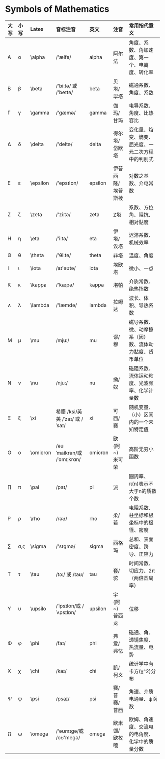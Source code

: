 # Symbols of Mathematics

| 大写 | 小写 | Latex | 音标注音 | 英文 | 注音 | 常用指代意义 |
| :--- | :--- | :--- | :--- | :--- | :--- | :--- |
| Α | α | \alpha | /'ælfə/ | alpha | 阿尔法 | 角度、系数、角加速度、第一个、电离度、转化率 |
| Β | β | \beta | /'bi:tə/ 或 /'beɪtə/ | beta | 贝塔/毕塔 | 磁通系数、角度、系数 |
| Γ | γ | \gamma | /'gæmə/ | gamma | 伽玛/甘玛 | 电导系数、角度、比热容比 |
| Δ | δ | \delta | /'deltə/ | delta | 得尔塔/岱欧塔 | 变化量、焓变、熵变、屈光度、一元二次方程中的判别式 |
| Ε | ε | \epsilon | /'epsɪlɒn/ | epsilon | 伊普西隆/埃普斯棱 | 对数之基数、介电常数 |
| Ζ | ζ | \zeta | /'zi:tə/ | zeta | Z塔 | 系数、方位角、阻抗、相对黏度 |
| Η | η | \eta | /'i:tə/ | eta | 伊塔/诶塔 | 迟滞系数、机械效率 |
| Θ | θ | \theta | /'θi:tə/ | theta | 非塔 | 温度、角度 |
| Ι | ι | \iota | /aɪ'əʊtə/ | iota | 埃欧塔 | 微小、一点 |
| Κ | κ | \kappa | /'kæpə/ | kappa | 堪帕 | 介质常数、绝热指数 |
| ∧ | λ | \lambda | /'læmdə/ | lambda | 拉姆达 | 波长、体积、导热系数 |
| Μ | μ | \mu | /mju:/ | mu | 谬/穆 | 磁导系数、微、动摩擦系（因）数、流体动力黏度、货币单位 |
| Ν | ν | \nu | /nju:/ | nu | 拗/奴 | 磁阻系数、流体运动粘度、光波频率、化学计量数 |
| Ξ | ξ | \xi | 希腊 /ksi/英美 /ˈzaɪ/ 或 /ˈsaɪ/ | xi | 可西/赛 | 随机变量、（小）区间内的一个未知特定值 |
| Ο | ο | \omicron | /əuˈmaikrən/或 /ˈɑmɪˌkrɑn/ | omicron | 欧 \(阿~\) 米可荣 | 高阶无穷小函数 |
| ∏ | π | \pai | /paɪ/ | pi | 派 | 圆周率、π\(n\)表示不大于n的质数个数 |
| Ρ | ρ | \rho | /rəʊ/ | rho | 柔/若 | 电阻系数、柱坐标和极坐标中的极径、密度 |
| ∑ | σ,ς | \sigma | /'sɪɡmə/ | sigma | 西格玛 | 总和、表面密度、跨导、正应力 |
| Τ | τ | \tau | /tɔ:/ 或 /taʊ/ | tau | 套/驼 | 时间常数、切应力、2π（两倍圆周率） |
| Υ | υ | \upsilo | /ˈipsɪlon/或 /ˈʌpsɪlɒn/ | upsilon | 宇 \(阿~\) 普西龙 | 位移 |
| Φ | φ | \phi | /faɪ/ | phi | 弗爱/弗忆 | 磁通、角、透镜焦度、热流量、电势 |
| Χ | χ | \chi | /kaɪ/ | chi | 凯/柯义 | 统计学中有卡方\(χ^2\)分布 |
| Ψ | ψ | \psi | /psaɪ/ | psi | 赛/普赛/普西 | 角速、介质电通量、ψ函数 |
| Ω | ω | \omega | /'əʊmɪɡə/或 /oʊ'meɡə/ | omega | 欧米伽/欧枚嘎 | 欧姆、角速度、交流电的电角度、化学中的质量分数 |

